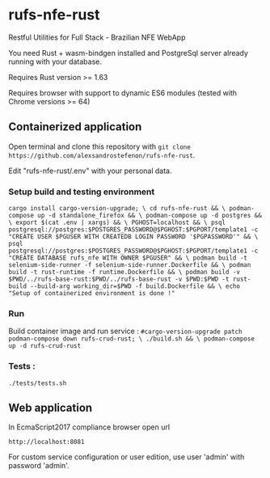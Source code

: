 # rufs-nfe-rust

Restful Utilities for Full Stack - Brazilian NFE WebApp

You need Rust + wasm-bindgen installed and PostgreSql server already running with your database.

Requires Rust version >= 1.63

Requires browser with support to dynamic ES6 modules (tested with Chrome versions >= 64)

## Containerized application

Open terminal and clone this repository with `git clone https://github.com/alexsandrostefenon/rufs-nfe-rust`.

Edit "rufs-nfe-rust/.env" with your personal data.

### Setup build and testing environment
`
cargo install cargo-version-upgrade; \
cd rufs-nfe-rust && \
podman-compose up -d standalone_firefox && \
podman-compose up -d postgres && \
export $(cat .env | xargs) && \
PGHOST=localhost && \
psql postgresql://postgres:$POSTGRES_PASSWORD@$PGHOST:$PGPORT/template1 -c "CREATE USER $PGUSER WITH CREATEDB LOGIN PASSWORD '$PGPASSWORD'" && \
psql postgresql://postgres:$POSTGRES_PASSWORD@$PGHOST:$PGPORT/template1 -c "CREATE DATABASE rufs_nfe WITH OWNER $PGUSER" && \
podman build -t selenium-side-runner -f selenium-side-runner.Dockerfile && \
podman build -t rust-runtime -f runtime.Dockerfile && \
podman build -v $PWD/../rufs-base-rust:$PWD/../rufs-base-rust -v $PWD:$PWD -t rust-build --build-arg working_dir=$PWD -f build.Dockerfile && \
echo "Setup of containerized environment is done !"
`

### Run

Build container image and run service :
`
#cargo-version-upgrade patch
podman-compose down rufs-crud-rust; \
./build.sh && \
podman-compose up -d rufs-crud-rust
`

### Tests :
`
./tests/tests.sh
`

## Web application

In EcmaScript2017 compliance browser open url

`http://localhost:8081`

For custom service configuration or user edition, use user 'admin' with password 'admin'.
